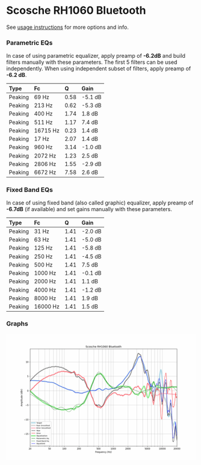 # Scosche RH1060 Bluetooth
See [usage instructions](https://github.com/jaakkopasanen/AutoEq#usage) for more options and info.

### Parametric EQs
In case of using parametric equalizer, apply preamp of **-6.2dB** and build filters manually
with these parameters. The first 5 filters can be used independently.
When using independent subset of filters, apply preamp of **-6.2 dB**.

| Type    | Fc       |    Q | Gain    |
|:--------|:---------|:-----|:--------|
| Peaking | 69 Hz    | 0.58 | -5.1 dB |
| Peaking | 213 Hz   | 0.62 | -5.3 dB |
| Peaking | 400 Hz   | 1.74 | 1.8 dB  |
| Peaking | 511 Hz   | 1.17 | 7.4 dB  |
| Peaking | 16715 Hz | 0.23 | 1.4 dB  |
| Peaking | 17 Hz    | 2.07 | 1.4 dB  |
| Peaking | 960 Hz   | 3.14 | -1.0 dB |
| Peaking | 2072 Hz  | 1.23 | 2.5 dB  |
| Peaking | 2806 Hz  | 1.55 | -2.9 dB |
| Peaking | 6672 Hz  | 7.58 | 2.6 dB  |

### Fixed Band EQs
In case of using fixed band (also called graphic) equalizer, apply preamp of **-6.7dB**
(if available) and set gains manually with these parameters.

| Type    | Fc       |    Q | Gain    |
|:--------|:---------|:-----|:--------|
| Peaking | 31 Hz    | 1.41 | -2.0 dB |
| Peaking | 63 Hz    | 1.41 | -5.0 dB |
| Peaking | 125 Hz   | 1.41 | -5.8 dB |
| Peaking | 250 Hz   | 1.41 | -4.5 dB |
| Peaking | 500 Hz   | 1.41 | 7.5 dB  |
| Peaking | 1000 Hz  | 1.41 | -0.1 dB |
| Peaking | 2000 Hz  | 1.41 | 1.1 dB  |
| Peaking | 4000 Hz  | 1.41 | -1.2 dB |
| Peaking | 8000 Hz  | 1.41 | 1.9 dB  |
| Peaking | 16000 Hz | 1.41 | 1.5 dB  |

### Graphs
![](./Scosche%20RH1060%20Bluetooth.png)